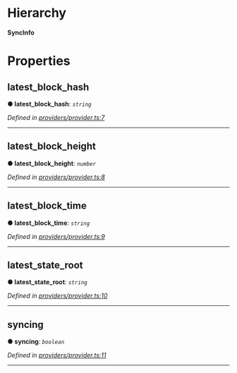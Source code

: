 

# Hierarchy

**SyncInfo**

# Properties

<a id="latest_block_hash"></a>

##  latest_block_hash

**● latest_block_hash**: *`string`*

*Defined in [providers/provider.ts:7](https://github.com/nearprotocol/nearlib/blob/7e040fa/src.ts/providers/provider.ts#L7)*

___
<a id="latest_block_height"></a>

##  latest_block_height

**● latest_block_height**: *`number`*

*Defined in [providers/provider.ts:8](https://github.com/nearprotocol/nearlib/blob/7e040fa/src.ts/providers/provider.ts#L8)*

___
<a id="latest_block_time"></a>

##  latest_block_time

**● latest_block_time**: *`string`*

*Defined in [providers/provider.ts:9](https://github.com/nearprotocol/nearlib/blob/7e040fa/src.ts/providers/provider.ts#L9)*

___
<a id="latest_state_root"></a>

##  latest_state_root

**● latest_state_root**: *`string`*

*Defined in [providers/provider.ts:10](https://github.com/nearprotocol/nearlib/blob/7e040fa/src.ts/providers/provider.ts#L10)*

___
<a id="syncing"></a>

##  syncing

**● syncing**: *`boolean`*

*Defined in [providers/provider.ts:11](https://github.com/nearprotocol/nearlib/blob/7e040fa/src.ts/providers/provider.ts#L11)*

___

